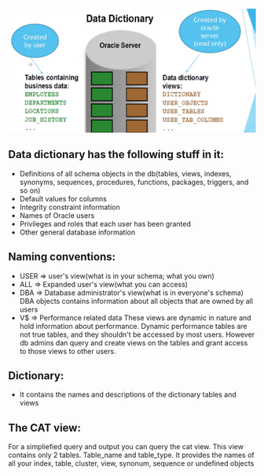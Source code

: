 ![Alt text](<../resources/data dictionary.png>)

## Data dictionary has the following stuff in it:
- Definitions of all schema objects in the db(tables, views, indexes, synonyms, sequences, procedures,
functions, packages, triggers, and so on)
- Default values for columns
- Integrity constraint information
- Names of Oracle users
- Privileges and roles that each user has been granted
- Other general database information

## Naming conventions:
- USER => user's view(what is in your schema; what you own)
- ALL => Expanded user's view(what you can access)
- DBA => Database administrator's view(what is in everyone's schema)
         DBA objects contains information about all objects that are owned by all users
- V$ => Performance related data
        These views are dynamic in nature and hold information about performance. Dynamic performance
        tables are not true tables, and they shouldn't be accessed by most users. However
        db admins dan query and create views on the tables and grant access to those views to other users.
        


## Dictionary:
- It contains the names and descriptions of the dictionary tables and views


## The CAT view:
For a simpliefied query and output you can query the cat view. This view contains only 2 tables.
Table_name and table_type. It provides the names of all your index, table, cluster, view,
synonum, sequence or undefined objects